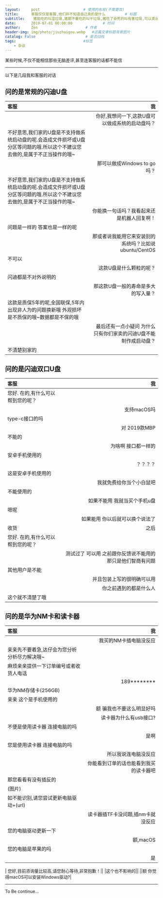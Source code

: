 ```yaml
---
layout:     post                    # 使用的布局(不需要改)
title:      客服仅仅是客服,他们并不知道自己卖的是什么         # 标题
subtitle:    猪能吃的叫湿垃圾,猪都不要吃的叫干垃圾,猪吃了会死的叫有害垃圾,可以卖出去换猪的叫可回收垃圾   #副标题
date:       2019-07-01 08:00:00              # 时间
author:     Zen                      # 作者
header-img: img/photo/jiuzhaigou.webp   #这篇文章标题背景图片
catalog: False                       # 是否归档
tags:                               #标签
    - 杂谈
---
```



某些时候,不仅不能相信那些无脑差评,甚至连客服的话都不能信

----

以下是几段我和客服的对话

## 问的是常规的闪迪U盘

|客服|我|
|:---|---:|
||你好,我想问一下,这款U盘可以做成系统的启动盘吗？|
不好意思,我们家的U盘是不支持做系统启动盘的呢.会造成文件损坏或U盘分区等问题的哦.所以这个不建议您去做的,是属于不正当操作的哦~||
||那可以做成Windows to go吗？|
不好意思,我们家的U盘是不支持做系统启动盘的呢.会造成文件损坏或U盘分区等问题的哦.所以这个不建议您去做的,是属于不正当操作的哦~||
||你能换一句话吗？我看起来还是机器人回复啊！|
问题是一样的 答案也是一样的呢||
||那或者说我能用它来安装别的系统吗？比如说ubuntu/CentOS|
不可以||
||这款U盘是什么颗粒的呢？|
闪迪都是不对外说明的||
||那这款U盘一般的寿命是多大的写入量？|
这款是质保5年的呢,全国联保,5年内出现非人为的问题换新哦 外观损坏是不质保的哦~数据都是不保的哦||
||最后还有一点小疑问 为什么只有你们家卖的闪迪U盘不能制作成启动盘？|
不清楚别家的||


## 问的是闪迪双口U盘

|客服|我|
|:--|--:|
您好. 在的,有什么可以帮到您的呢？||
||支持macOS吗|
type-c接口的吗||
||对 2019款MBP|
不能的||
||为啥啊 接口都一样的|
安卓手机使用的||
||？？？？|
这是安卓手机使用的||
||我就免费给你当个小白鼠吧|
不能使用的||
||如果不能用 我就当买个手机u盘|
嗯呢||
||如果能用 你以后就可以换个说法了|
收货|之后|
您好. 在的,有什么可以帮到您的呢？||
||测试过了 可以用 之前跟你反馈说不能用的 那只是他们智商有问题
其他用户是不能||
||并且包装上写的很明确可以用
||你之前遇到的都是什么人|
这个就不清楚了哦||

## 问的是华为NM卡和读卡器

|客服|我|
|:--|--:|
||我买的NM卡插电脑没反应|
|亲亲先不要着急,达仔会为您分析分析尽力解决哦~||
|麻烦亲亲提供一下订单编号或者收货人电话||
||189\*\*\*\*\*\*\*\*|
|华为NM存储卡(256GB)||
|亲亲 这个是手机使用的||
||额 骗我也不要这么明显好吗|
||读卡器为什么有usb接口?|
|不便是使用读卡器 连接电脑的吗||
||是啊|
|您是使用读卡器 连接电脑的吗||
||所以我说连电脑没反应|
||你能看到订单的话也能看到我买的读卡器吧|
|那您看看有没有插反的||
|(图片)||
|如不能识别,请您尝试更新电脑驱动+(url)||
||读卡器插TF卡没问题,插nm卡就没反应|
|您的电脑驱动更新一下||
||额,macOS|
|您的电脑是苹果的吗||
||是|
|
您好,目前咨询量比较高,请您耐心等待,非常抱歉！||
|这个也不影响的||
||额 你觉得macOS可以安装Windows驱动?|


----

To Be continue...
